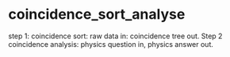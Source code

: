 # coincidence_sort_analyse
step 1: coincidence sort: raw data in: coincidence tree out. Step 2 coincidence analysis: physics question in, physics answer out.
